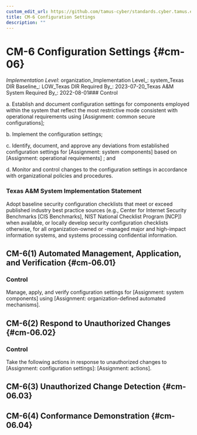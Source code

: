```yaml
---
custom_edit_url: https://github.com/tamus-cyber/standards.cyber.tamus.edu/tree/main/static/content/tamus.edu/TAMUS_profile.xml
title: CM-6 Configuration Settings
description: ""
---
```


# CM-6 Configuration Settings {#cm-06}

_Implementation Level_: organization_Implementation Level_: system_Texas DIR Baseline_: LOW_Texas DIR Required By_: 2023-07-20_Texas A&M System Required By_: 2022-08-01### Control

a. Establish and document configuration settings for components employed within the system that reflect the most restrictive mode consistent with operational requirements using [Assignment: common secure configurations];

b. Implement the configuration settings;

c. Identify, document, and approve any deviations from established configuration settings for [Assignment: system components] based on [Assignment: operational requirements] ; and

d. Monitor and control changes to the configuration settings in accordance with organizational policies and procedures.

### Texas A&M System Implementation Statement

Adopt baseline security configuration checklists that meet or exceed published industry best practice sources (e.g., Center for Internet Security Benchmarks [CIS Benchmarks], NIST National Checklist Program [NCP]) when available, or locally develop security configuration checklists otherwise, for all organization-owned or -managed major and high-impact information systems, and systems processing confidential information.

## CM-6(1) Automated Management, Application, and Verification {#cm-06.01}

### Control

Manage, apply, and verify configuration settings for [Assignment: system components] using [Assignment: organization-defined automated mechanisms].

## CM-6(2) Respond to Unauthorized Changes {#cm-06.02}

### Control

Take the following actions in response to unauthorized changes to [Assignment: configuration settings]: [Assignment: actions].

## CM-6(3) Unauthorized Change Detection {#cm-06.03}

## CM-6(4) Conformance Demonstration {#cm-06.04}

